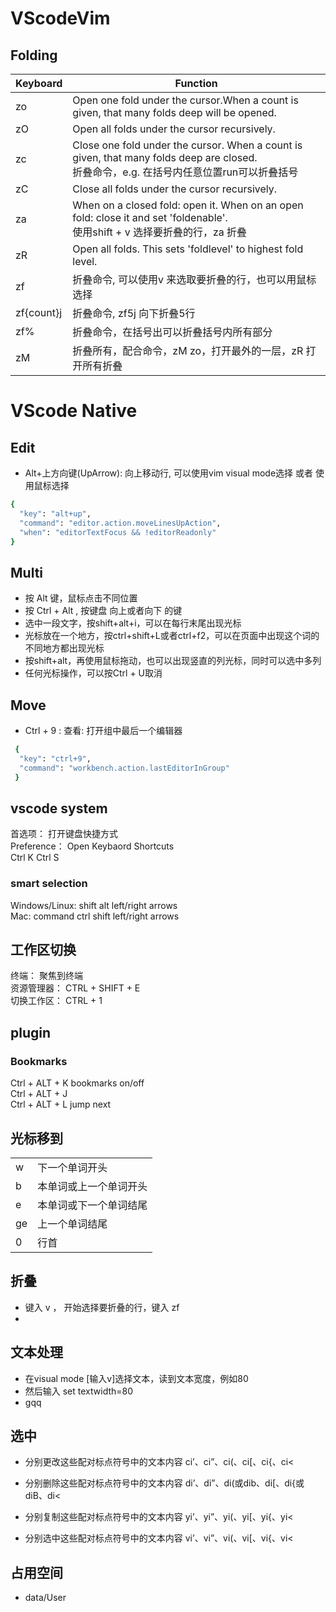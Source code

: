 # VScodeVim
## Folding
| Keyboard   | Function                                                     |
| ---------- | ------------------------------------------------------------ |
| zo         | Open one fold under the cursor.When a count is given, that many folds deep will be opened. |
| zO         | Open all folds under the cursor recursively.                 |
| zc         | Close one fold under the cursor. When a count is given, that many folds deep are closed.<br />折叠命令，e.g. 在括号内任意位置run可以折叠括号 |
| zC         | Close all folds under the cursor recursively.                |
| za         | When on a closed fold: open it. When on an open fold: close it and set 'foldenable'.<br />使用shift + v 选择要折叠的行，za 折叠 |
| zR         | Open all folds. This sets 'foldlevel' to highest fold level. |
| zf         | 折叠命令, 可以使用v 来选取要折叠的行，也可以用鼠标选择       |
| zf{count}j | 折叠命令, zf5j 向下折叠5行                                   |
| zf%        | 折叠命令，在括号出可以折叠括号内所有部分                     |
| zM         | 折叠所有，配合命令，zM  zo，打开最外的一层，zR 打开所有折叠  |


# VScode Native
## Edit
- Alt+上方向键(UpArrow): 向上移动行, 可以使用vim visual mode选择 或者 使用鼠标选择
```bash
{
  "key": "alt+up",
  "command": "editor.action.moveLinesUpAction",
  "when": "editorTextFocus && !editorReadonly"
}
```

## Multi
- 按 Alt 键，鼠标点击不同位置
- 按 Ctrl + Alt , 按键盘 向上或者向下 的键
- 选中一段文字，按shift+alt+i，可以在每行末尾出现光标
- 光标放在一个地方，按ctrl+shift+L或者ctrl+f2，可以在页面中出现这个词的不同地方都出现光标
- 按shift+alt，再使用鼠标拖动，也可以出现竖直的列光标，同时可以选中多列
- 任何光标操作，可以按Ctrl + U取消

## Move
- Ctrl + 9 : 查看: 打开组中最后一个编辑器
```bash
 {
  "key": "ctrl+9",
  "command": "workbench.action.lastEditorInGroup"
 }
```

## vscode system  
首选项： 打开键盘快捷方式  
Preference： Open Keybaord Shortcuts  
Ctrl K  Ctrl  S


### smart selection
Windows/Linux:  shift alt left/right arrows  
Mac:            command ctrl shift left/right arrows



## 工作区切换
终端： 聚焦到终端        
资源管理器：             CTRL + SHIFT + E  
切换工作区：             CTRL + 1  


## plugin

### Bookmarks
Ctrl + ALT +  K    bookmarks on/off  
Ctrl + ALT +  J  
Ctrl + ALT +  L    jump next

## 光标移到

|              |                          |
|--------------|--------------------------|
|      w       | 下一个单词开头            |
|      b       | 本单词或上一个单词开头     |
|      e       | 本单词或下一个单词结尾     |
|      ge      | 上一个单词结尾            |
|      0       | 行首                     |


## 折叠
- 键入 v ， 开始选择要折叠的行，键入 zf
- 

## 文本处理
- 在visual mode [输入v]选择文本，读到文本宽度，例如80
- 然后输入 set textwidth=80
- gqq

## 选中
- 分别更改这些配对标点符号中的文本内容
  ci’、ci”、ci(、ci[、ci{、ci<

- 分别删除这些配对标点符号中的文本内容
  di’、di”、di(或dib、di[、di{或diB、di<

- 分别复制这些配对标点符号中的文本内容
  yi’、yi”、yi(、yi[、yi{、yi<

- 分别选中这些配对标点符号中的文本内容
  vi’、vi”、vi(、vi[、vi{、vi<

## 占用空间
- data/User
  
